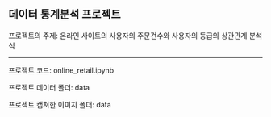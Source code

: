 데이터 통계분석 프로젝트
---

프로젝트의 주제: 온라인 사이트의 사용자의 주문건수와 사용자의 등급의 상관관계 분석석

---
프로젝트 코드: online_retail.ipynb


프로젝트 데이터 폴더: data


프로젝트 캡쳐한 이미지 폴더: data